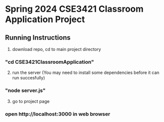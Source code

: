 # Spring 2024 CSE3421 Classroom Application Project #

## Running Instructions

1. download repo, cd to main project directory 
### "cd CSE3421ClassroomApplication" ###

2. run the server (You may need to install some dependencies before it can run succesfully)
### "node server.js" ###

3. go to project page
### open http://localhost:3000 in web browser ###


